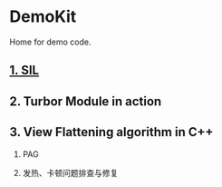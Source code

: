 # DemoKit

Home for demo code.

## [1. SIL](./SIL/Readme.md)

## 2. Turbor Module in action

## 3. View Flattening algorithm in C++


1. PAG

2. 发热、卡顿问题排查与修复